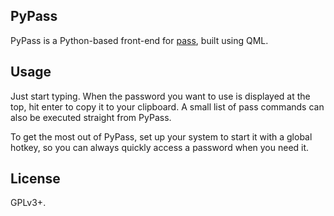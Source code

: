 ## PyPass
PyPass is a Python-based front-end for [pass](http://www.passwordstore.org/), 
built using QML.

## Usage
Just start typing. When the password you want to use is displayed at the top, 
hit enter to copy it to your clipboard. A small list of pass commands can also 
be executed straight from PyPass.

To get the most out of PyPass, set up your system to start it with a global 
hotkey, so you can always quickly access a password when you need it.

## License
GPLv3+.
